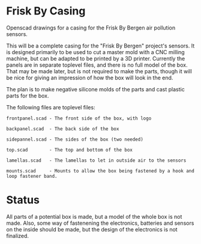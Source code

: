 Frisk By Casing
===============

Openscad drawings for a casing for the Frisk By Bergen air pollution sensors.

This will be a complete casing for the "Frisk By Bergen" project's sensors. It is designed primarily
to be used to cut a master mold with a CNC milling machine, but can be adapted to be printed
by a 3D printer. Currently the panels are in separate toplevel files, and there is no
full model of the box. That may be made later, but is not required to make the parts,
though it will be nice for giving an impression of how the box will look in the end.

The plan is to make negative silicone molds of the parts and cast plastic parts for the box.

The following files are toplevel files:

```
frontpanel.scad - The front side of the box, with logo

backpanel.scad  - The back side of the box

sidepannel.scad - The sides of the box (two needed)

top.scad        - The top and bottom of the box

lamellas.scad   - The lamellas to let in outside air to the sensors

mounts.scad     - Mounts to allow the box being fastened by a hook and loop fastener band.
```

Status
======

All parts of a potential box is made, but a model of the whole box is not made.
Also, some way of fastenening the electronics, batteries and sensors on the inside
should be made, but the design of the electronics is not finalized.


